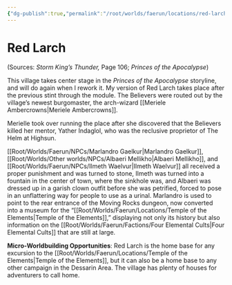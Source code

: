```yaml
---
{"dg-publish":true,"permalink":"/root/worlds/faerun/locations/red-larch/"}
---
```


# Red Larch 

(Sources: *Storm King’s Thunder,* Page 106; *Princes of the Apocalypse*)

This village takes center stage in the *Princes of the Apocalypse* storyline, and will do again when I rework it. My version of Red Larch takes place after the previous stint through the module. The Believers were routed out by the village’s newest burgomaster, the arch-wizard [[Meriele Ambercrowns\|Meriele Ambercrowns]].

Merielle took over running the place after she discovered that the Believers killed her mentor, Yather Indaglol, who was the reclusive proprietor of The Helm at Highsun.

[[Root/Worlds/Faerun/NPCs/Marlandro Gaelkur\|Marlandro Gaelkur]], [[Root/Worlds/Other worlds/NPCs/Albaeri Mellikho\|Albaeri Mellikho]], and [[Root/Worlds/Faerun/NPCs/Ilmeth Waelvur\|Ilmeth Waelvur]] all received a proper punishment and was turned to stone, Ilmeth was turned into a fountain in the center of town, where the sinkhole was, and Albaeri was dressed up in a garish clown outfit before she was petrified, forced to pose in an unflattering way for people to use as a urinal. Marlandro is used to point to the rear entrance of the Moving Rocks dungeon, now converted into a museum for the “[[Root/Worlds/Faerun/Locations/Temple of the Elements\|Temple of the Elements]],” displaying not only its history but also information on the [[Root/Worlds/Faerun/Factions/Four Elemental Cults\|Four Elemental Cults]] that are still at large.

**Micro-Worldbuilding Opportunities**: Red Larch is the home base for any excursion to the [[Root/Worlds/Faerun/Locations/Temple of the Elements\|Temple of the Elements]], but it can also be a home base to any other campaign in the Dessarin Area. The village has plenty of houses for adventurers to call home.
